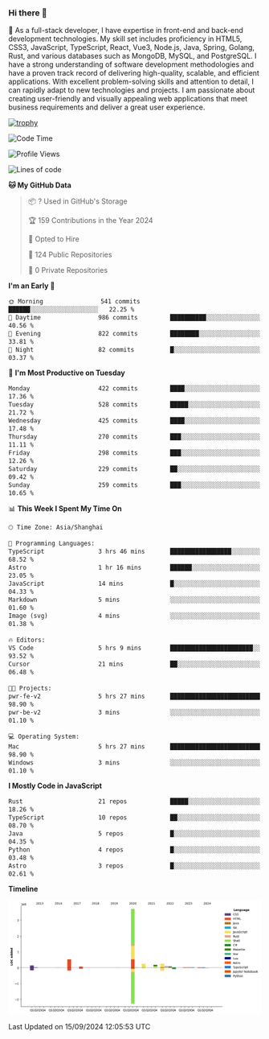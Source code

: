 ### Hi there 👋

🌱 As a full-stack developer, I have expertise in front-end and back-end development technologies. My skill set includes proficiency in HTML5, CSS3, JavaScript, TypeScript, React, Vue3, Node.js, Java, Spring, Golang, Rust, and various databases such as MongoDB, MySQL, and PostgreSQL. I have a strong understanding of software development methodologies and have a proven track record of delivering high-quality, scalable, and efficient applications. With excellent problem-solving skills and attention to detail, I can rapidly adapt to new technologies and projects. I am passionate about creating user-friendly and visually appealing web applications that meet business requirements and deliver a great user experience.

[![trophy](https://github-profile-trophy.vercel.app/?username=elton&rank=SECRET,SSS,SS,S,AAA,AA,A&theme=onedark&no-frame=true&margin-w=10)](https://github.com/ryo-ma/github-profile-trophy)

<!--START_SECTION:waka-->
![Code Time](http://img.shields.io/badge/Code%20Time-1%2C406%20hrs%2041%20mins-blue)

![Profile Views](http://img.shields.io/badge/Profile%20Views-0-blue)

![Lines of code](https://img.shields.io/badge/From%20Hello%20World%20I%27ve%20Written-5.6%20million%20lines%20of%20code-blue)

**🐱 My GitHub Data** 

> 📦 ? Used in GitHub's Storage 
 > 
> 🏆 159 Contributions in the Year 2024
 > 
> 💼 Opted to Hire
 > 
> 📜 124 Public Repositories 
 > 
> 🔑 0 Private Repositories 
 > 
**I'm an Early 🐤** 

```text
🌞 Morning                541 commits         ██████░░░░░░░░░░░░░░░░░░░   22.25 % 
🌆 Daytime                986 commits         ██████████░░░░░░░░░░░░░░░   40.56 % 
🌃 Evening                822 commits         ████████░░░░░░░░░░░░░░░░░   33.81 % 
🌙 Night                  82 commits          █░░░░░░░░░░░░░░░░░░░░░░░░   03.37 % 
```
📅 **I'm Most Productive on Tuesday** 

```text
Monday                   422 commits         ████░░░░░░░░░░░░░░░░░░░░░   17.36 % 
Tuesday                  528 commits         █████░░░░░░░░░░░░░░░░░░░░   21.72 % 
Wednesday                425 commits         ████░░░░░░░░░░░░░░░░░░░░░   17.48 % 
Thursday                 270 commits         ███░░░░░░░░░░░░░░░░░░░░░░   11.11 % 
Friday                   298 commits         ███░░░░░░░░░░░░░░░░░░░░░░   12.26 % 
Saturday                 229 commits         ██░░░░░░░░░░░░░░░░░░░░░░░   09.42 % 
Sunday                   259 commits         ███░░░░░░░░░░░░░░░░░░░░░░   10.65 % 
```


📊 **This Week I Spent My Time On** 

```text
🕑︎ Time Zone: Asia/Shanghai

💬 Programming Languages: 
TypeScript               3 hrs 46 mins       █████████████████░░░░░░░░   68.52 % 
Astro                    1 hr 16 mins        ██████░░░░░░░░░░░░░░░░░░░   23.05 % 
JavaScript               14 mins             █░░░░░░░░░░░░░░░░░░░░░░░░   04.33 % 
Markdown                 5 mins              ░░░░░░░░░░░░░░░░░░░░░░░░░   01.60 % 
Image (svg)              4 mins              ░░░░░░░░░░░░░░░░░░░░░░░░░   01.38 % 

🔥 Editors: 
VS Code                  5 hrs 9 mins        ███████████████████████░░   93.52 % 
Cursor                   21 mins             ██░░░░░░░░░░░░░░░░░░░░░░░   06.48 % 

🐱‍💻 Projects: 
pwr-fe-v2                5 hrs 27 mins       █████████████████████████   98.90 % 
pwr-be-v2                3 mins              ░░░░░░░░░░░░░░░░░░░░░░░░░   01.10 % 

💻 Operating System: 
Mac                      5 hrs 27 mins       █████████████████████████   98.90 % 
Windows                  3 mins              ░░░░░░░░░░░░░░░░░░░░░░░░░   01.10 % 
```

**I Mostly Code in JavaScript** 

```text
Rust                     21 repos            █████░░░░░░░░░░░░░░░░░░░░   18.26 % 
TypeScript               10 repos            ██░░░░░░░░░░░░░░░░░░░░░░░   08.70 % 
Java                     5 repos             █░░░░░░░░░░░░░░░░░░░░░░░░   04.35 % 
Python                   4 repos             █░░░░░░░░░░░░░░░░░░░░░░░░   03.48 % 
Astro                    3 repos             █░░░░░░░░░░░░░░░░░░░░░░░░   02.61 % 
```



**Timeline**

![Lines of Code chart](https://raw.githubusercontent.com/elton/elton/main/assets/bar_graph.png)


 Last Updated on 15/09/2024 12:05:53 UTC
<!--END_SECTION:waka-->

<!--
**elton/elton** is a ✨ _special_ ✨ repository because its `README.md` (this file) appears on your GitHub profile.

Here are some ideas to get you started:

- 🔭 I’m currently working on ...
- 🌱 I’m currently learning ...
- 👯 I’m looking to collaborate on ...
- 🤔 I’m looking for help with ...
- 💬 Ask me about ...
- 📫 How to reach me: ...
- 😄 Pronouns: ...
- ⚡ Fun fact: ...
-->
